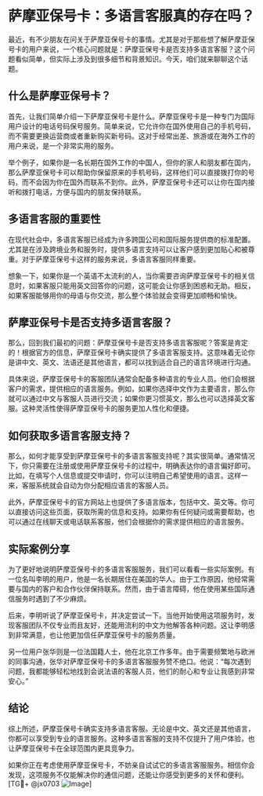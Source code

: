 # 萨摩亚保号卡：多语言客服真的存在吗？

最近，有不少朋友在问关于萨摩亚保号卡的事情。尤其是对于那些想了解萨摩亚保号卡的用户来说，一个核心问题就是：萨摩亚保号卡是否支持多语言客服？这个问题看似简单，但实际上涉及到很多细节和背景知识。今天，咱们就来聊聊这个话题。

## 什么是萨摩亚保号卡？

首先，让我们简单介绍一下萨摩亚保号卡是什么。萨摩亚保号卡是一种专门为国际用户设计的电话号码保号服务。简单来说，它允许你在国外使用自己的手机号码，而不需要更换运营商或者重新购买新号码。这对于经常出差、旅游或在海外工作的用户来说，是一个非常实用的服务。

举个例子，如果你是一名长期在国外工作的中国人，但你的家人和朋友都在国内，那么萨摩亚保号卡可以帮助你保留原来的手机号码，这样他们可以直接拨打你的号码，而不会因为你在国外而联系不到你。此外，萨摩亚保号卡还可以让你在国内接听和拨打电话，方便与国内的朋友保持联系。

## 多语言客服的重要性

在现代社会中，多语言客服已经成为许多跨国公司和国际服务提供商的标准配置。尤其是在涉及跨境业务和服务时，提供多语言支持可以让客户感到更加贴心和被尊重。对于萨摩亚保号卡这样的服务来说，多语言客服同样重要。

想象一下，如果你是一个英语不太流利的人，当你需要咨询萨摩亚保号卡的相关信息时，如果客服只能用英文回答你的问题，这可能会让你感到困惑和无助。相反，如果客服能够用你的母语与你交流，那么整个体验就会变得更加顺畅和愉快。

## 萨摩亚保号卡是否支持多语言客服？

那么，回到我们最初的问题：萨摩亚保号卡是否支持多语言客服呢？答案是肯定的！根据官方的信息，萨摩亚保号卡确实提供了多语言客服支持。这意味着无论你是讲中文、英文、法语还是其他语言，都可以找到适合自己的语言环境进行沟通。

具体来说，萨摩亚保号卡的客服团队通常会配备多种语言的专业人员。他们会根据客户的需求，提供相应的语言服务。例如，如果你选择中文作为主要语言，那么你就可以通过中文与客服人员进行交流；如果你更习惯英文，那么也可以选择英文客服。这种灵活性使得萨摩亚保号卡的服务更加人性化和便捷。

## 如何获取多语言客服支持？

那么，如何才能享受到萨摩亚保号卡的多语言客服支持呢？其实很简单。通常情况下，你只需要在注册或使用萨摩亚保号卡的过程中，明确表达你的语言偏好即可。比如，在填写个人信息或提交申请时，你可以注明自己希望使用的语言。这样一来，客服系统就会自动为你分配相应语言的客服人员。

此外，萨摩亚保号卡的官方网站上也提供了多语言版本，包括中文、英文等。你可以直接访问这些页面，获取所需的信息和支持。如果你有任何疑问或需要帮助，也可以通过在线聊天或电话联系客服，他们会根据你的需求提供相应的语言服务。

## 实际案例分享

为了更好地说明萨摩亚保号卡的多语言客服服务，我们可以看看一些实际案例。有一位名叫李明的用户，他是一名长期居住在美国的华人。由于工作原因，他经常需要与国内的客户和合作伙伴保持联系。然而，由于语言障碍，他在使用某些国际通信服务时遇到了不少麻烦。

后来，李明听说了萨摩亚保号卡，并决定尝试一下。当他开始使用这项服务时，发现客服团队不仅专业而且友好，还能用流利的中文为他解答各种问题。这让李明感到非常满意，也让他更加信任萨摩亚保号卡的服务质量。

另一位用户张华则是一位法国籍人士，他在北京工作多年。由于需要频繁地与欧洲的同事沟通，张华对萨摩亚保号卡的多语言客服服务赞不绝口。他说：“每次遇到问题，我都能够轻松地找到会说法语的客服人员，他们的耐心和专业让我感到非常安心。”

## 结论

综上所述，萨摩亚保号卡确实支持多语言客服。无论是中文、英文还是其他语言，你都可以享受到专业的语言服务。这种多语言客服的支持不仅提升了用户体验，也让萨摩亚保号卡在全球范围内更具竞争力。

如果你正在考虑使用萨摩亚保号卡，不妨亲自试试它的多语言客服服务。相信你会发现，这项服务不仅能解决你的通信问题，还能让你感受到更多的关怀和便利。[TG💪+ @jx0703 ![Image](https://github.com/user-attachments/assets/dbca1d08-cadb-493c-b0ec-ad6f7a83f270)]